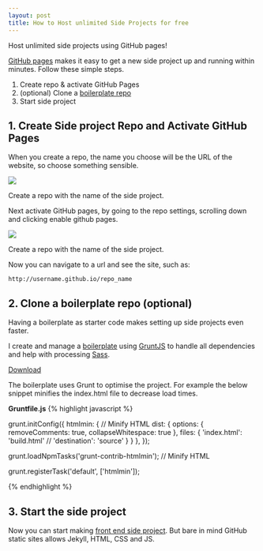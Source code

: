 ```yaml
---
layout: post
title: How to Host unlimited Side Projects for free
---
```


<div class="message">
Host unlimited side projects using GitHub pages!
</div>

<a href="//github.com/pages">GitHub pages</a> makes it easy to get a new side project up and running within minutes. Follow these simple steps.

1. Create repo & activate GitHub Pages
2. (optional) Clone a <a href="//github.com/harrymt/grunt-boilerplate">boilerplate repo</a>
3. Start side project

## 1. Create Side project Repo and Activate GitHub Pages

When you create a repo, the name you choose will be the URL of the website, so choose something sensible.

<img src="{{ site.baseurl }}/img/create-github-repo.png">
<p class="img-caption">Create a repo with the name of the side project.</p>

Next activate GitHub pages, by going to the repo settings, scrolling down and clicking enable github pages.

<img src="{{ site.baseurl }}/img/activate-github-pages.png">
<p class="img-caption">Create a repo with the name of the side project.</p>

Now you can navigate to a url and see the site, such as:

```
http://username.github.io/repo_name
```

## 2. Clone a boilerplate repo (optional)

Having a boilerplate as starter code makes setting up side projects even faster.

I create and manage a <a href="//github.com/harrymt/grunt-boilerplate">boilerplate</a> using <a href="//gruntjs.com">GruntJS</a> to handle all dependencies and help with processing <a href="//http://sass-lang.com">Sass</a>.


<a class="button button-huge" href="//github.com/harrymt/grunt-boilerplate">Download</a>

The boilerplate uses Grunt to optimise the project. For example the below snippet minifies the index.html file to decrease load times.

**Gruntfile.js**
{% highlight javascript %}

  grunt.initConfig({
    htmlmin: { // Minify HTML
      dist: {
        options: {
          removeComments: true,
          collapseWhitespace: true
        },
        files: {
          'index.html': 'build.html' // 'destination': 'source'
        }
      }
    },
  });

  grunt.loadNpmTasks('grunt-contrib-htmlmin'); // Minify HTML

  grunt.registerTask('default', ['htmlmin']);

{% endhighlight %}


## 3. Start the side project

Now you can start making <a href="//github.com/harrymt/mark">front end side project</a>. But bare in mind GitHub static sites allows Jekyll, HTML, CSS and JS.
